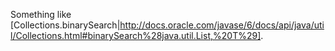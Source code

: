 Something like [Collections.binarySearch|http://docs.oracle.com/javase/6/docs/api/java/util/Collections.html#binarySearch%28java.util.List,%20T%29].

